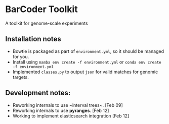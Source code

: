 # BarCoder Toolkit
A toolkit for genome-scale experiments

## Installation notes
* Bowtie is packaged as part of `environment.yml`, so it should be managed for you.
* Install using `mamba env create -f environment.yml` or `conda env create -f environment.yml`
* Implemented `classes.py` to output `json` for valid matches for genomic targets.

## Development notes:
* Reworking internals to use ~interval trees~. [Feb 09]
* Reworking internals to use **pyranges**. [Feb 12]
* Working to implement elasticsearch integration [Feb 12]
